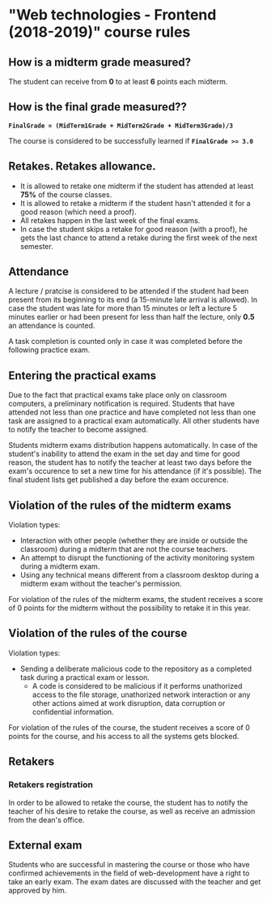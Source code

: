 # "Web technologies - Frontend (2018-2019)" course rules 

## How is a midterm grade measured?
The student can receive from **0** to at least **6** points each midterm.

## How is the final grade measured?? 
**`FinalGrade = (MidTerm1Grade + MidTerm2Grade + MidTerm3Grade)/3`**

The course is considered to be successfully learned if **`FinalGrade >= 3.0`**

## Retakes. Retakes allowance. 

* It is allowed to retake one midterm if the student has attended at least **75%** of the course classes.
* It is allowed to retake a midterm if the student hasn't attended it for a good reason (which need a proof).
* All retakes happen in the last week of the final exams.
* In case the student skips a retake for good reason (with a proof), he gets the last chance to attend a retake during the first week of the next semester.

## Attendance

A lecture / pratcise is considered to be attended if the student had been present from its beginning to its end (a 15-minute late arrival is allowed). In case the student was late for more than 15 minutes or left a lecture 5 minutes earlier or had been present for less than half the lecture, only **0.5** an attendance is counted.

A task completion is counted only in case it was completed before the following practice exam.

## Entering the practical exams

Due to the fact that practical exams take place only on classroom computers, a preliminary notification is required. Students that have attended not less than one practice and have completed not less than one task are assigned to a practical exam automatically. All other students have to notify the teacher to become assigned.

Students midterm exams distribution happens automatically. In case of the student's inability to attend the exam in the set day and time for good reason, the student has to notify the teacher at least two days before the exam's occurence to set a new time for his attendance (if it's possible). The final student lists get published a day before the exam occurence.


## Violation of the rules of the midterm exams

Violation types:
* Interaction with other people (whether they are inside or outside the classroom) during a midterm that are not the course teachers.
* An attempt to disrupt the functioning of the activity monitoring system during a midterm exam.
* Using any technical means different from a classroom desktop during a midterm exam without the teacher's permission.

For violation of the rules of the midterm exams, the student receives a score of 0 points for the midterm without the possibility to retake it in this year.

## Violation of the rules of the course

Violation types:
* Sending a deliberate malicious code to the repository as a completed task during a practical exam or lesson.  
    * A code is considered to be malicious if it performs unathorized access to the file storage, unathorized network interaction or any other actions aimed at work disruption, data corruption or confidential information.
    
For violation of the rules of the course, the student receives a score of 0 points for the course, and his access to all the systems gets blocked.

##  Retakers

### Retakers registration

In order to be allowed to retake the course, the student has to notify the teacher of his desire to retake the course, as well as receive an admission from the dean's office.

## External exam

Students who are successful in mastering the course or those who have confirmed achievements in the field of web-development have a right to take an early exam. The exam dates are discussed with the teacher and get approved by him.
